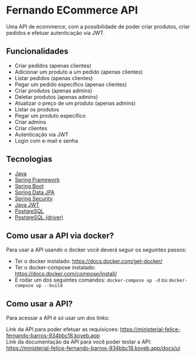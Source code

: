 # Fernando ECommerce API

Uma API de ecommerce, com a possibilidade de poder criar produtos, criar pedidos e efetuar autenticação via JWT.

## Funcionalidades
- Criar pedidos (apenas clientes)
- Adicionar um produto a um pedido (apenas clientes)
- Listar pedidos (apenas clientes)
- Pegar um pedido específico (apenas clientes)
- Criar produtos (apenas admins)
- Deletar produtos (apenas admins)
- Atualizar o preço de um produto (apenas admins)
- Listar os produtos
- Pegar um produto específico
- Criar admins
- Criar clientes
- Autenticação via JWT
- Login com e-mail e senha

## Tecnologias
- [Java](https://www.java.com/pt-BR/)
- [Spring Framework](https://spring.io/projects/spring-framework)
- [Spring Boot](https://spring.io/projects/spring-boot)
- [Spring Data JPA](https://spring.io/projects/spring-data-jpa)
- [Spring Security](https://spring.io/projects/spring-security)
- [Java JWT](https://github.com/auth0/java-jwt)
- [PostgreSQL](https://www.postgresql.org/)
- [PostgreSQL (driver)](https://github.com/pgjdbc/pgjdbc)




## Como usar a API via docker?
Para usar a API usando o docker você deverá seguir os seguintes passos:
- Ter o docker instalado: https://docs.docker.com/get-docker/
- Ter o docker-compose instalado: https://docs.docker.com/compose/install/
- E rodar um dos seguintes comandos: ```docker-compose up -d``` ou ```docker-compose up --build```

## Como usar a API?
Para acessar a API é só usar um dos links:
<br>

Link da API para poder efetuar as requisiçoes: https://ministerial-felice-fernando-barros-934bbc18.koyeb.app
<br>
Link da documentação da API para você poder testar a API: https://ministerial-felice-fernando-barros-934bbc18.koyeb.app/docs/ui
